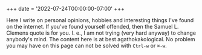+++
date = '2022-07-24T00:00:00-07:00'
+++

Here I write on personal opinions, hobbies and interesting things I've
found on the internet. If you've found yourself offended, then the
Samuel L. Clemens quote is for you. I. e., I am not trying (very hard
anyway) to change anybody's mind. The content here is at best
agathokakological. No problem you may have on this page can not be
solved with `Ctrl-w` or `⌘-w`.

<!--  LocalWords:  agathokakological -->
